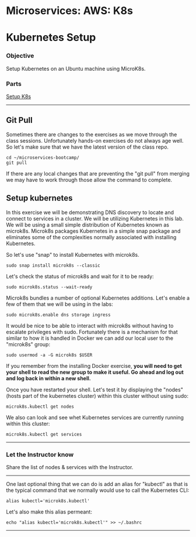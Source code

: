 # Microservices: AWS: K8s
# Kubernetes Setup

### Objective

Setup Kubernetes on an Ubuntu machine using MicroK8s.

### Parts

[Setup K8s](#setup-kubernetes)

___

## Git Pull

Sometimes there are changes to the exercises as we move through the class sessions.  Unfortunately hands-on exercises do not always age well.  So let's make sure that we have the latest version of the class repo.

~~~shell
cd ~/microservices-bootcamp/
git pull
~~~

If there are any local changes that are preventing the "git pull" from merging we may have to work through those allow the command to complete.


## Setup kubernetes

In this exercise we will be demonstrating DNS discovery to locate and connect to services in a cluster.  We will be utilizing Kubernetes in this lab.  We will be using a small simple distribution of Kubernetes known as microk8s.  Microk8s packages Kubernetes in a simple snap package and eliminates some of the complexities normally associated with installing Kubernetes.

So let's use "snap" to install Kubernetes with microk8s.

~~~shell
sudo snap install microk8s --classic
~~~

Let's check the status of microk8s and wait for it to be ready:

~~~shell
sudo microk8s.status --wait-ready
~~~

Microk8s bundles a number of optional Kubernetes additions.  Let's enable a few of them that we will be using in the labs:

~~~shell
sudo microk8s.enable dns storage ingress
~~~

It would be nice to be able to interact with microk8s without having to escalate privileges with sudo.  Fortunately there is a mechanism for that similar to how it is handled in Docker we can add our local user to the "microk8s" group:

~~~shell
sudo usermod -a -G microk8s $USER
~~~

If you remember from the installing Docker exercise, __you will need to get your shell to read the new group to make it useful.  Go ahead and log out and log back in within a new shell.__

Once you have restarted your shell.  Let's test it by displaying the "nodes" (hosts part of the kubernetes cluster) within this cluster without using sudo:

~~~shell
microk8s.kubectl get nodes
~~~

We also can look and see whet Kubernetes services are currently running within this cluster:

~~~shell
microk8s.kubectl get services
~~~

___

### Let the Instructor know

Share the list of nodes & services with the Instructor.

___

One last optional thing that we can do is add an alias for "kubectl" as that is the typical command that we normally would use to call the Kubernetes CLI:

~~~shell
alias kubectl='microk8s.kubectl'
~~~

Let's also make this alias permeant:

~~~shell
echo "alias kubectl='microk8s.kubectl'" >> ~/.bashrc
~~~

___
